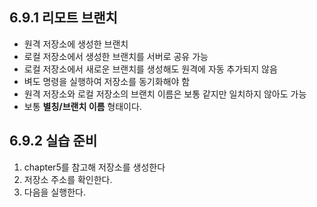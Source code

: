 ## 6.9.1 리모트 브랜치
- 원격 저장소에 생성한 브랜치
- 로컬 저장소에서 생성한 브랜치를 서버로 공유 가능
- 로컬 저장소에서 새로운 브랜치를 생성해도 원격에 자동 추가되지 않음
- 벼도 명령을 실행하여 저장소를 동기화해야 함
- 원격 저장소와 로컬 저장소의 브랜치 이름은 보통 같지만 일치하지 않아도 가능
- 보통 **별칭/브랜치 이름** 형태이다.

## 6.9.2 실습 준비
1. chapter5를 참고해 저장소를 생성한다
2. 저장소 주소를 확인한다.
3. 다음을 실행한다.

